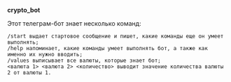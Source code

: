 **crypto_bot**

Этот телеграм-бот знает несколько команд:

    /start выдает стартовое сообщение и пишет, какие команды еще он умеет выполнять;
    /help напоминает, какие команды умеет выполнять бот, а также как именно их нужно вводить;
    /values выписывает все валюты, которые знает бот;
    <валюта 1> <валюта 2> <количество> выводит значение количества валюты 2 от валюты 1.

